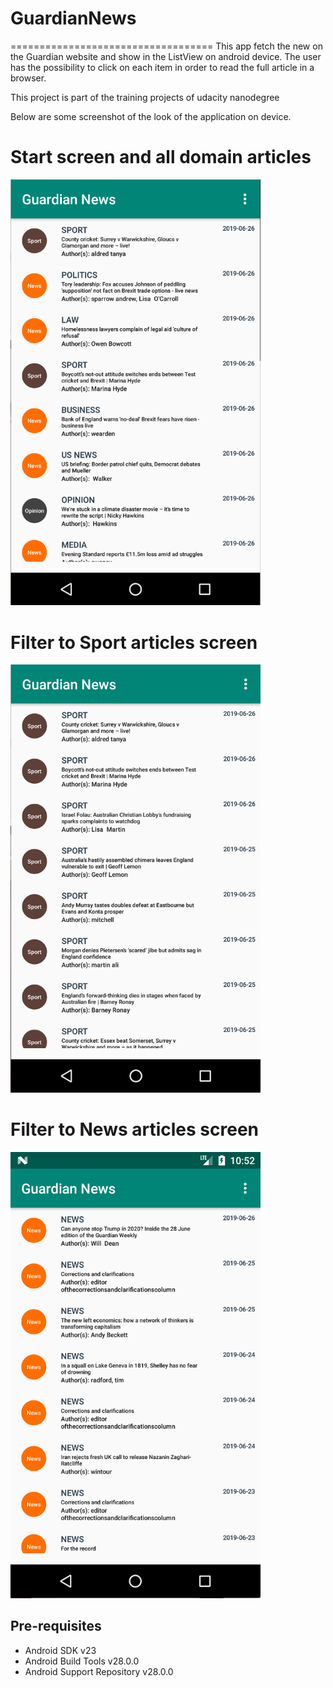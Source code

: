 # GuardianNews
===================================
This app fetch the new on the Guardian website and show in the ListView on android device. The user has the possibility
to click on each item in order to read the full article in a browser.

This project is part of the training projects of udacity nanodegree

Below are some screenshot of the look of the application on device.

# Start screen and all domain articles

<img src="appscreens/screen_all.png" width="400" >

# Filter to Sport articles screen
<img src="appscreens/screen_sport.png" width="400" >

# Filter to News articles screen
<img src="appscreens/screen_news.png" width="400" >


Pre-requisites
--------------

- Android SDK v23
- Android Build Tools v28.0.0
- Android Support Repository v28.0.0
